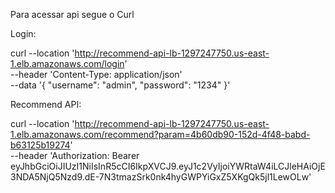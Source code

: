 Para acessar api segue o Curl 

Login:

curl --location 'http://recommend-api-lb-1297247750.us-east-1.elb.amazonaws.com/login' \
--header 'Content-Type: application/json' \
--data '{
  "username": "admin",
  "password": "1234"
}'


Recommend API:

curl --location 'http://recommend-api-lb-1297247750.us-east-1.elb.amazonaws.com/recommend?param=4b60db90-152d-4f48-babd-b63125b19274' \
--header 'Authorization: Bearer eyJhbGciOiJIUzI1NiIsInR5cCI6IkpXVCJ9.eyJ1c2VyIjoiYWRtaW4iLCJleHAiOjE3NDA5NjQ5Nzd9.dE-7N3tmazSrk0nk4hyGWPYiGxZ5XKgQk5jl1LewOLw'

